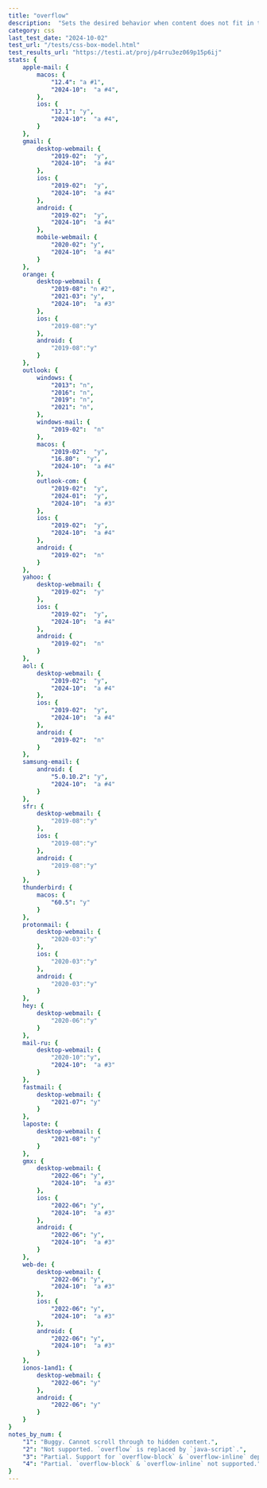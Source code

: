 ```yaml
---
title: "overflow"
description:  "Sets the desired behavior when content does not fit in the element's padding box"
category: css
last_test_date: "2024-10-02"
test_url: "/tests/css-box-model.html"
test_results_url: "https://testi.at/proj/p4rru3ez069p15p6ij"
stats: {
    apple-mail: {
        macos: {
            "12.4": "a #1",
            "2024-10":  "a #4",
        },
        ios: {
            "12.1": "y",
            "2024-10":  "a #4",
        }
    },
    gmail: {
        desktop-webmail: {
            "2019-02":  "y",
            "2024-10":  "a #4"
        },
        ios: {
            "2019-02":  "y",
            "2024-10":  "a #4"
        },
        android: {
            "2019-02":  "y",
            "2024-10":  "a #4"
        },
        mobile-webmail: {
            "2020-02": "y",
            "2024-10":  "a #4"
        }
    },
    orange: {
        desktop-webmail: {
            "2019-08": "n #2",
            "2021-03": "y",
            "2024-10":  "a #3"
        },
        ios: {
            "2019-08":"y"
        },
        android: {
            "2019-08":"y"
        }
    },
    outlook: {
        windows: {
            "2013": "n",
            "2016": "n",
            "2019": "n",
            "2021": "n",
        },
        windows-mail: {
            "2019-02":  "n"
        },
        macos: {
            "2019-02":  "y",
            "16.80":  "y",
            "2024-10":  "a #4"
        },
        outlook-com: {
            "2019-02":  "y",
            "2024-01":  "y",
            "2024-10":  "a #3"
        },
        ios: {
            "2019-02":  "y",
            "2024-10":  "a #4"
        },
        android: {
            "2019-02":  "n"
        }
    },
    yahoo: {
        desktop-webmail: {
            "2019-02":  "y"
        },
        ios: {
            "2019-02":  "y",
            "2024-10":  "a #4"
        },
        android: {
            "2019-02":  "n"
        }
    },
    aol: {
        desktop-webmail: {
            "2019-02":  "y",
            "2024-10":  "a #4"
        },
        ios: {
            "2019-02":  "y",
            "2024-10":  "a #4"
        },
        android: {
            "2019-02":  "n"
        }
    },
    samsung-email: {
        android: {
            "5.0.10.2": "y",
            "2024-10":  "a #4"
        }
    },
    sfr: {
        desktop-webmail: {
            "2019-08":"y"
        },
        ios: {
            "2019-08":"y"
        },
        android: {
            "2019-08":"y"
        }
    },
    thunderbird: {
        macos: {
            "60.5": "y"
        }
    },
    protonmail: {
        desktop-webmail: {
            "2020-03":"y"
        },
        ios: {
            "2020-03":"y"
        },
        android: {
            "2020-03":"y"
        }
    },
    hey: {
        desktop-webmail: {
            "2020-06":"y"
        }
    },
    mail-ru: {
        desktop-webmail: {
            "2020-10":"y",
            "2024-10":  "a #3"
        }
    },
    fastmail: {
        desktop-webmail: {
            "2021-07": "y"
        }
    },
    laposte: {
        desktop-webmail: {
            "2021-08": "y"
        }
    },
    gmx: {
        desktop-webmail: {
            "2022-06": "y",
            "2024-10":  "a #3"
        },
        ios: {
            "2022-06": "y",
            "2024-10":  "a #3"
        },
        android: {
            "2022-06": "y",
            "2024-10":  "a #3"
        }
    },
    web-de: {
        desktop-webmail: {
            "2022-06": "y",
            "2024-10":  "a #3"
        },
        ios: {
            "2022-06": "y",
            "2024-10":  "a #3"
        },
        android: {
            "2022-06": "y",
            "2024-10":  "a #3"
        }
    },
    ionos-1and1: {
        desktop-webmail: {
            "2022-06": "y"
        },
        android: {
            "2022-06": "y"
        }
    }
}
notes_by_num: {
    "1": "Buggy. Cannot scroll through to hidden content.",
    "2": "Not supported. `overflow` is replaced by `java-script`.",
    "3": "Partial. Support for `overflow-block` & `overflow-inline` depends on browser support.",
    "4": "Partial. `overflow-block` & `overflow-inline` not supported."
}
---
```

